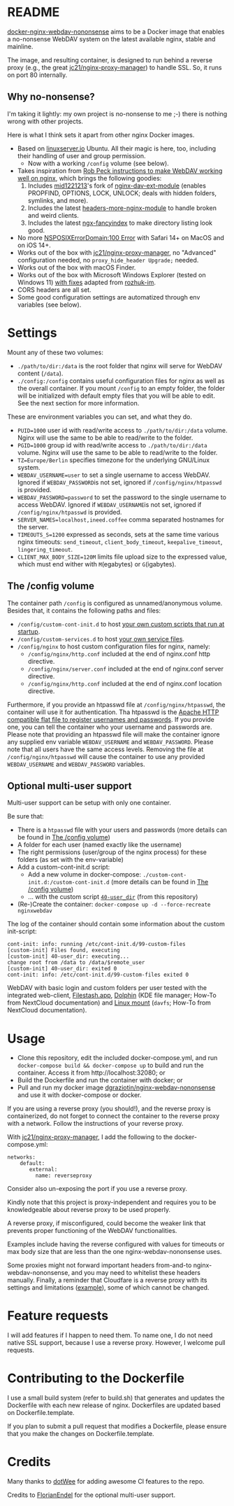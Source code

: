 # README

[docker-nginx-webdav-nononsense](https://github.com/dgraziotin/docker-nginx-webdav-nononsense) aims to be a Docker image that enables a no-nonsense WebDAV system on the latest available nginx, stable and mainline.

The image, and resulting container, is designed to run behind a reverse proxy (e.g., the great [jc21/nginx-proxy-manager](https://github.com/jc21/nginx-proxy-manager)) to handle SSL. So, it runs on port 80 internally.

## Why no-nonsense?

I'm taking it lightly: my own project is no-nonsense to me ;-) there is nothing wrong with other projects.

Here is what I think sets it apart from other nginx Docker images.

- Based on [linuxserver.io](https://linuxserver.io) Ubuntu. All their magic is here, too, including their handling of user and group permission.
  - Now with a working `/config` volume (see below).
- Takes inspiration from [Rob Peck instructions to make WebDAV working well on nginx](https://www.robpeck.com/2020/06/making-webdav-actually-work-on-nginx/), which brings the following goodies:
  1. Includes [mid1221213](https://github.com/mid1221213)'s fork of [nginx-dav-ext-module](https://github.com/mid1221213/nginx-dav-ext-module/) (enables PROPFIND, OPTIONS, LOCK, UNLOCK; deals with hidden folders, symlinks, and more).
  2. Includes the latest [headers-more-nginx-module](https://github.com/openresty/headers-more-nginx-module) to handle broken and weird clients.
  3. Includes the latest [ngx-fancyindex](https://github.com/aperezdc/ngx-fancyindex) to make directory listing look good.
- No more [NSPOSIXErrorDomain:100 Error](https://megamorf.gitlab.io/2019/08/27/safari-nsposixerrordomain-100-error-with-nginx-and-apache/) with Safari 14+ on MacOS and on iOS 14+.
- Works out of the box with [jc21/nginx-proxy-manager](https://github.com/jc21/nginx-proxy-manager), no "Advanced" configuration needed, no `proxy_hide_header Upgrade;` needed.
- Works out of the box with macOS Finder.
- Works out of the box with Microsoft Windows Explorer (tested on Windows 11) [with fixes](http://netlab.dhis.org/wiki/ru:software:nginx:webdav) adapted from [rozhuk-im](https://github.com/rozhuk-im).
- CORS headers are all set.
- Some good configuration settings are automatized through env variables (see below).

# Settings

Mount any of these two volumes:

- `./path/to/dir:/data` is the root folder that nginx will serve for WebDAV content (`/data`).
- `./config:/config` contains useful configuration files for nginx as well as the overall container. If you mount `/config` to an empty folder, the folder will be initialized with default empty files that you will be able to edit. See the next section for more information.

These are environment variables you can set, and what they do.

- `PUID=1000` user id with read/write access to `./path/to/dir:/data` volume. Nginx will use the same to be able to read/write to the folder.
- `PGID=1000` group id with read/write access to `./path/to/dir:/data` volume. Nginx will use the same to be able to read/write to the folder.
- `TZ=Europe/Berlin` specifies timezone for the underlying GNU/Linux system.
- `WEBDAV_USERNAME=user` to set a single username to access WebDAV. Ignored if `WEBDAV_PASSWORD`is not set, ignored if `/config/nginx/htpasswd` is provided.
- `WEBDAV_PASSWORD=password` to set the password to the single username to access WebDAV. Ignored if `WEBDAV_USERNAME`is not set, ignored if `/config/nginx/htpasswd` is provided.
- `SERVER_NAMES=localhost,ineed.coffee` comma separated hostnames for the server. 
- `TIMEOUTS_S=1200` expressed as seconds, sets at the same time various nginx timeouts: `send_timeout`, `client_body_timeout`, `keepalive_timeout`, `lingering_timeout`.
- `CLIENT_MAX_BODY_SIZE=120M` limits file upload size to the expressed value, which must end wither with `M`(egabytes) or `G`(igabytes).

## The /config volume

The container path `/config` is configured as unnamed/anonymous volume. Besides that, it contains the following paths and files:

- `/config/custom-cont-init.d` to host [your own custom scripts that run at startup](https://www.linuxserver.io/blog/2019-09-14-customizing-our-containers#custom-scripts).
- `/config/custom-services.d` to host [your own service files](https://www.linuxserver.io/blog/2019-09-14-customizing-our-containers#custom-services).
- `/config/nginx` to host custom configuration files for nginx, namely:
  - `/config/nginx/http.conf` included at the end of nginx.conf http directive.
  - `/config/nginx/server.conf` included at the end of nginx.conf server directive.
  - `/config/nginx/http.conf` included at the end of nginx.conf location directive.

Furthermore, if you provide an htpasswd file at `/config/nginx/htpasswd`, the container will use it for authentication.
Tha htpasswd is the [Apache HTTP compatible flat file to register usernames and passwords](https://httpd.apache.org/docs/2.4/programs/htpasswd.html). If you provide one, you can tell the container who your username and passwords are. 
Please note that providing an htpasswd file will make the container ignore any supplied env variable `WEBDAV_USERNAME` and `WEBDAV_PASSWORD`.
Please note that all users have the same access levels.
Removing the file at `/config/nginx/htpasswd` will cause the container to use any provided `WEBDAV_USERNAME` and `WEBDAV_PASSWORD` variables.

## Optional multi-user support

Multi-user support can be setup with only one container. 

Be sure that:
- There is a `htpasswd` file with your users and passwords (more details can be found in [The /config volume](#the-config-volume))
- A folder for each user (named exactly like the username) 
- The right permissions (user/group of the nginx process) for these folders (as set with the env-variable)
- Add a custom-cont-init.d script:
	- Add a new volume in docker-compose: `./custom-cont-init.d:/custom-cont-init.d` (more details can be found in [The /config volume](#the-config-volume))
	- ... with the custom script [`40-user_dir`](custom-cont-init.d/40-user-dir) (from this repository) 
- (Re-)Create the container: `docker-compose up -d --force-recreate nginxwebdav`

The log of the container should contain some information about the custom init-script:
```
cont-init: info: running /etc/cont-init.d/99-custom-files
[custom-init] Files found, executing
[custom-init] 40-user_dir: executing...
change root from /data to /data/$remote_user
[custom-init] 40-user_dir: exited 0
cont-init: info: /etc/cont-init.d/99-custom-files exited 0
```

WebDAV with basic login and custom folders per user tested with the integrated web-client, [Filestash.app](https://github.com/mickael-kerjean/filestash), [Dolphin](https://docs.nextcloud.com/server/20/user_manual/en/files/access_webdav.html#accessing-files-with-kde-and-dolphin-file-manager) (KDE file manager; How-To from NextCloud documentation) and [Linux mount](https://docs.nextcloud.com/server/20/user_manual/en/files/access_webdav.html#creating-webdav-mounts-on-the-linux-command-line) (`davfs`; How-To from NextCloud documentation).



# Usage

- Clone this repository, edit the included docker-compose.yml, and run `docker-compose build && docker-compose up` to build and run the container. Access it from http://localhost:32080; or
- Build the Dockerfile and run the container with docker; or
- Pull and run my docker image [dgraziotin/nginx-webdav-nononsense](https://hub.docker.com/r/dgraziotin/nginx-webdav-nononsense) and use it with docker-compose or docker.

If you are using a reverse proxy (you should!), and the reverse proxy is containerized, do not forget to connect the container to the reverse proxy with a network. Follow the instructions of your reverse proxy.

With [jc21/nginx-proxy-manager](https://github.com/jc21/nginx-proxy-manager), I add the following to the docker-compose.yml:

```
networks:
    default:
       external:
         name: reverseproxy
```

Consider also un-exposing the port if you use a reverse proxy.

Kindly note that this project is proxy-independent and requires you to be knowledgeable about reverse proxy to be used properly. 

A reverse proxy, if misconfigured, could become the weaker link that prevents proper functioning of the WebDAV functionalities. 

Examples include having the reverse configured with values for timeouts or max body size  that are less than the one nginx-webdav-nononsense uses. 

Some proxies might not forward important headers from-and-to nginx-webdav-nononsense, and you may need to whitelist these headers manually. Finally, a reminder that Cloudfare is a reverse proxy with its settings and limitations ([example](https://community.cloudflare.com/t/does-the-100-mb-limit-apllies-to-all-users-on-my-website/297261/4)), some of which cannot be changed.

# Feature requests

I will add features if I happen to need them. To name one, I do not need native SSL support, because I use a reverse proxy.
However, I welcome pull requests.

# Contributing to the Dockerfile

I use a small build system (refer to build.sh) that generates and updates the Dockerfile with each new release of nginx. Dockerfiles are updated based on Dockerfile.template. 

If you plan to submit a pull request that modifies a Dockerfile, please ensure that you make the changes on Dockerfile.template.

# Credits

Many thanks to [dotWee](https://github.com/dotWee) for adding awesome CI features to the repo.

Credits to [FlorianEndel](https://github.com/FlorianEndel) for the optional multi-user support.
